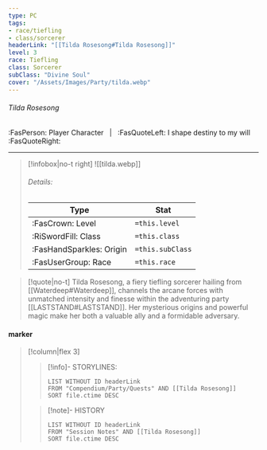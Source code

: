 ```yaml
---
type: PC
tags:
- race/tiefling
- class/sorcerer
headerLink: "[[Tilda Rosesong#Tilda Rosesong]]"
level: 3
race: Tiefling
class: Sorcerer
subClass: "Divine Soul"
cover: "/Assets/Images/Party/tilda.webp"
---
```

###### Tilda Rosesong
:FasPerson: Player Character &nbsp; | &nbsp; :FasQuoteLeft: I shape destiny to my will :FasQuoteRight:
___
> [!infobox|no-t right]
> ![[tilda.webp]]
> ###### Details:
> | Type | Stat |
> | ---- | ---- |
> | :FasCrown: Level   | `=this.level` |
> | :RiSwordFill: Class |  `=this.class`|
> | :FasHandSparkles: Origin |  `=this.subClass`|
> |  :FasUserGroup: Race |  `=this.race`|

> [!quote|no-t]
> Tilda Rosesong, a fiery tiefling sorcerer hailing from [[Waterdeep#Waterdeep]], channels the arcane forces with unmatched intensity and finesse within the adventuring party [[LASTSTAND#LASTSTAND]]. Her mysterious origins and powerful magic make her both a valuable ally and a formidable adversary.

#### marker
> [!column|flex 3]
>> [!info]- STORYLINES:
>>```dataview
>>LIST WITHOUT ID headerLink
>>FROM "Compendium/Party/Quests" AND [[Tilda Rosesong]]
>>SORT file.ctime DESC
>
>>[!note]- HISTORY
>>```dataview
>>LIST WITHOUT ID headerLink
>>FROM "Session Notes" AND [[Tilda Rosesong]]
>>SORT file.ctime DESC